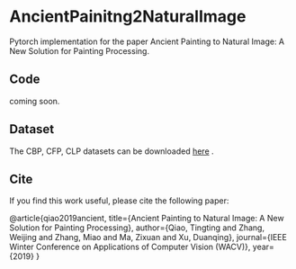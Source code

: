 # AncientPainitng2NaturalImage
Pytorch implementation for the paper Ancient Painting to Natural Image: A New Solution for Painting Processing.
## Code 

coming soon.

## Dataset

The CBP, CFP, CLP datasets can be downloaded [here](https://drive.google.com/open?id=1ilqfMC3A9Kt6CaoZZCT9tI-wWRl1kLFB) .

## Cite
If you find this work useful, please cite the following paper:

@article{qiao2019ancient,
  title={Ancient Painting to Natural Image: A New Solution for Painting Processing},
  author={Qiao, Tingting and Zhang, Weijing and Zhang, Miao and Ma, Zixuan and Xu, Duanqing},
  journal={IEEE Winter Conference on Applications of Computer Vision (WACV)},
  year={2019}
}
